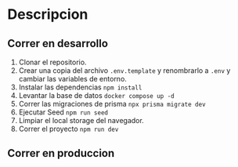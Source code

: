 # Descripcion

## Correr en desarrollo

1. Clonar el repositorio.
2. Crear una copia del archivo ```.env.template``` y renombrarlo a ```.env``` y cambiar las variables de entorno.
3. Instalar las dependencias ```npm install```
4. Levantar la base de datos ```docker compose up -d```
5. Correr las migraciones de prisma ```npx prisma migrate dev```
6. Ejecutar Seed ```npm run seed```
7. Limpiar el local storage del navegador.
8. Correr el proyecto  ```npm run dev```


## Correr en produccion

